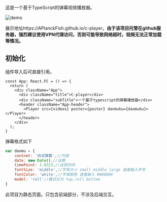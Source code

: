 这是一个基于TypeScript的弹幕视频播放器。

![demo](E:\program\c-player\demo.png)

展示地址https://APlanckFish.github.io/c-player。**由于该项目托管在github服务器，强烈建议使用VPN代理访问，否则可能导致网络超时，视频无法正常加载等情况。**

## 初始化

组件导入后可直接引用。

````react
const App: React.FC = () => {
  return (
    <div className="App">
      <div className="title">C-player</div>
      <div className="subTitle">一个基于typescript的弹幕播放器</div>
      <header className="App-header">
        <Player src={videos} poster={poster} danmuku={danmuku}></Player>
      </header>
    </div>
  );
}
````

弹幕格式如下

```javascript
var danmu = {
    contnet: '测试弹幕',//内容
    date: new Date(),//日期
    timePoint: 1.0323,//出现时间
    fontSize: 'middle',//字体大小 small middle large 或者输入字号
    fontColor: 'white',//字体颜色 或者输入 #000000
    model: 'roll'//模式分为 top,roll.bottom
}
```

此项目为静态页面。只包含前端部分，不涉及后端交互。